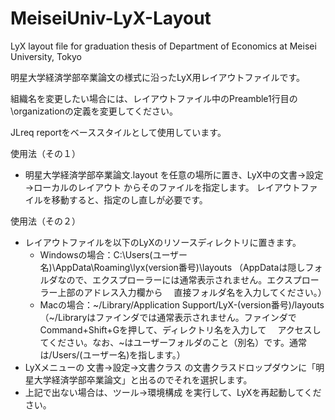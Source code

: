 # MeiseiUniv-LyX-Layout
LyX layout file for graduation thesis of Department of Economics at Meisei University, Tokyo

明星大学経済学部卒業論文の様式に沿ったLyX用レイアウトファイルです。

組織名を変更したい場合には、レイアウトファイル中のPreamble1行目の\organizationの定義を変更してください。

JLreq reportをベーススタイルとして使用しています。

使用法（その１）
- 明星大学経済学部卒業論文.layout を任意の場所に置き、LyX中の文書→設定→ローカルのレイアウト からそのファイルを指定します。
  レイアウトファイルを移動すると、指定のし直しが必要です。

使用法（その２）
- レイアウトファイルを以下のLyXのリソースディレクトリに置きます。
    - Windowsの場合：C:\Users\(ユーザー名)\AppData\Roaming\lyx(version番号)\layouts
      （AppDataは隠しフォルダなので、エクスプローラーには通常表示されません。エクスプローラー上部のアドレス入力欄から
      　直接フォルダ名を入力してください。）
    - Macの場合：\~/Library/Application Support/LyX-(version番号)/layouts
      （\~/Libraryはファインダでは通常表示されません。ファインダでCommand+Shift+Gを押して、ディレクトリ名を入力して
      　アクセスしてください。なお、~はユーザーフォルダのこと（別名）です。通常は/Users/(ユーザー名)を指します。）
- LyXメニューの 文書→設定→文書クラス の文書クラスドロップダウンに「明星大学経済学部卒業論文」と出るのでそれを選択します。
- 上記で出ない場合は、ツール→環境構成 を実行して、LyXを再起動してください。
